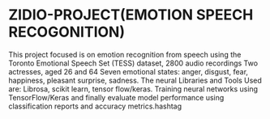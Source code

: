 # ZIDIO-PROJECT(EMOTION SPEECH RECOGONITION)
This project focused is on emotion recognition from speech using the Toronto Emotional Speech Set (TESS) dataset, 2800 audio recordings Two actresses, aged 26 and 64 Seven emotional states: anger, disgust, fear, happiness, pleasant surprise, sadness. The neural Libraries and Tools Used are: Librosa, scikit learn, tensor flow/keras. Training neural networks using TensorFlow/Keras and finally evaluate model performance using classification reports and accuracy metrics.hashtag

